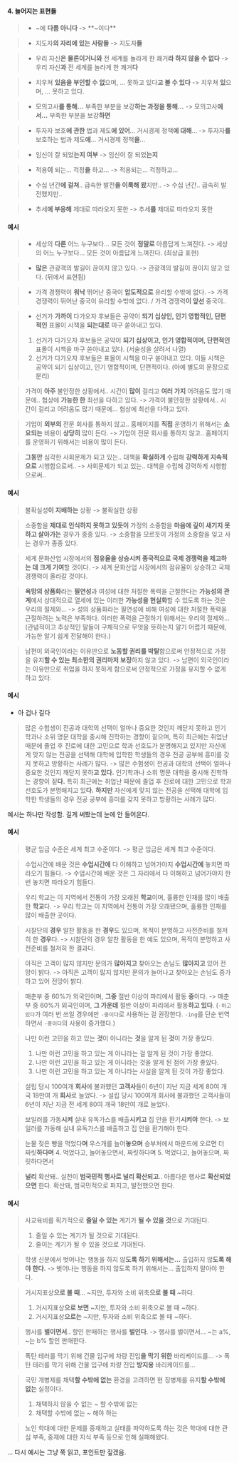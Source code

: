 #### 4. 늘어지는 표현들
> - ~에 **다름 아니다** -> **~이다**

> - 지도자**의 자리에 있는 사람들** -> 지도자**들**

> - 우리 자신**은 물론이거니와** 전 세계를 놀라게 한 쾌거**라 하지 않을 수 없다**  -> 우리 자신**과** 전 세계를 놀라게 한 쾌거**다**

> - 치우쳐 **있음을 부인할 수 없**으며, ... 못하고 있다**고 볼 수 있다** -> 치우쳐 **있**으며, ... 못하고 있다.

> - 모의고사**를 통해...** 부족한 부분을 보강**하는 과정을 통해...** -> 모의고사**에서...** 부족한 부분을 보강**하면**

> - 투자자 보호**에 관한** 법과 제도**에 있어**... 거시경제 정책**에 대해**... -> 투자자**를** 보호하는 법과 제도**에**... 거시경제 정책**을**...

> - 임신이 잘 되었**는지 여부** -> 임신이 잘 되었**는지**

> - 적용**이** 되는... 걱정**을** 하고... -> 적용되는... 걱정하고...

> - 수십 년간**에 걸쳐**.. 급속한 발전**을 이룩해 왔**지만.. -> 수십 년간.. 급속히 발전했지만..

> - 추세**에 부응해** 제대로 따라오지 못한 -> 추세**를** 제대로 따라오지 못한

#### 예시
> - 세상의 **다른** 어느 누구보다... 모든 것이 **정말로** 아름답게 느껴진다. -> 세상의 어느 누구보다... 모든 것이 아름답게 느껴진다. (최상급 표현)

> - **많은** 관광객의 발길이 끊이지 않고 있다. -> 관광객의 발길이 끊이지 않고 있다. (뒤에서 표현됨)

> - 가격 경쟁력이 **워낙** 뛰어난 중국이 **압도적으로** 유리할 수밖에 없다. -> 가격 경쟁력이 뛰어난 중국이 유리할 수밖에 없다. / 가격 경쟁력**이 앞선** 중국이..

> - 선거가 **가까이** 다가오자 후보들은 공약이 **되기 십상인, 인기 영합적인, 단편적인** 표몰이 시책을 **되는대로** 마구 쏟아내고 있다.
> 1. 선거가 다가오자 후보들은 공약이 **되기 십상이고, 인기 영합적이며, 단편적인** 표몰이 시책을 마구 쏟아내고 있다. (서술성을 살려서 나열)
>2. 선거가 다가오자 후보들은 표몰이 시책을 마구 쏟아내고 있다. 이들 시책은 공약이 되기 십상이고, 인기 영합적이며, 단편적이다. (아예 별도의 문장으로 분리)

> 가격이 **아주** 불안정한 상황에서.. 시간이 **많이** 걸리고 **여러 가지** 어려움도 많기 때문에.. 협상에 **가능한 한** 최선을 다하고 있다.
> -> 가격이 불안정한 상황에서.. 시간이 걸리고 어려움도 많기 때문에... 협상에 최선을 다하고 있다.

> 기업이 **외부의** 전문 회사를 통하지 않고.. 홈페이지를 **직접** 운영하기 위해서는 **소요되는** 비용이 **상당히** 많이 든다.
> -> 기업이 전문 회사를 통하지 않고.. 홈페이지를 운영하기 위해서는 비용이 많이 든다.

> **그동안** 심각한 사회문제가 되고 있는.. 대책을 **확실하게** 수립해 **강력하게 지속적으로** 시행함으로써..
> -> 사회문제가 되고 있는.. 대책을 수립해 강력하게 시행함으로써..

#### 예시

> 불확실성**이 지배하는** 상황
> -> 불확실한 상황

> 소중함을 **제대로 인식하지 못하고 있듯이** 가정의 소중함을 **마음에 깊이 새기지 못하고 살아가는** 경우가 종종 있다.
> -> 소중함을 모르듯이 가정의 소중함을 잊고 사는 경우가 종종 있다.

> 세계 문화산업 시장에서의 **점유율을 상승시켜 종국적으로 국제 경쟁력을 제고하는 데 크게 기여**할 것이다.
> -> 세계 문화산업 시장에서의 점유율이 상승하고 국제 경쟁력이 올라갈 것이다.

> **욕망의 상품화**라는 **필연성**과 여성에 대한 처절한 폭력을 근절한다는 **가능성의 관계**에서 상대적으로 열세에 있는 이러한 **가능성을 현실화**할 수 있도록 하는 것은 우리의 절제와...
> -> 성의 상품화라는 필연성에 비해 여성에 대한 처절한 폭력을 근절하려는 노력은 부족하다. 이러한 폭력을 근절하기 위해서는 우리의 절제와...
> (관념적이고 추상적인 말들이 구체적으로 무엇을 뜻하는지 알기 어렵기 때문에, 가능한 알기 쉽게 전달해야 한다.)

> 남편이 외국인이라는 이유만으로 **노동할 권리를 박탈**함으로써 안정적으로 가정을 유지**할 수 있는 최소한의 권리마저 보장**하지 않고 있다.
> -> 남편이 외국인이라는 이유만으로 취업을 하지 못하게 함으로써 안정적으로 가정을 유지할 수 없게 하고 있다.
#### 예시
- 아 겁나 길다
> 많은 수험생이 전공과 대학의 선택이 얼마나 중요한 것인지 깨닫지 못하고 인기학과나 소위 명문 대학을 중시해 진학하는 경향이 짙으며, 특히 최근에는 취업난 때문에 졸업 후 진로에 대한 고민으로 학과 선호도가 분명해지고 있지만 자신에게 맞지 않는 전공을 선택해 대학에 입학한 학생들의 경우 전공 공부에 흥미를 갖지 못하고 방황하는 사례가 많다.
> ->  많은 수험생이 전공과 대학의 선택이 얼마나 중요한 것인지 깨닫지 못하**고 있다.** 인기학과나 소위 명문 대학을 중시해 진학하는 경향이 짙**다.** 특히 최근에는 취업난 때문에 졸업 후 진로에 대한 고민으로 학과 선호도가 분명해지고 있**다.** **하지만** 자신에게 맞지 않는 전공을 선택해 대학에 입학한 학생들의 경우 전공 공부에 흥미를 갖지 못하고 방황하는 사례가 많다.

예시는 하나만 작성함. 길게 써봤는데 눈에 안 들어온다.
#### 예시
> 평균 임금 수준은 세계 최고 수준이다.
> -> 평균 임금은 세계 최고 수준이다.

> 수업시간에 배운 것은 **수업시간에** 다 이해하고 넘어가야지 **수업시간에** 놓치면 따라오기 힘들다.
> -> 수업시간에 배운 것은 그 자리에서 다 이해하고 넘어가야지 한번 놓치면 따라오기 힘들다.

> 우리 학교는 이 지역에서 전통이 가장 오래된 **학교**이며, 훌륭한 인재를 많이 배출한 **학교**다.
> -> 우리 학교는 이 지역에서 전통이 가장 오래됐으며, 훌륭한 인재를 많이 배출한 곳이다.

> 시찰단의 **경우** 알찬 활동을 한 **경우**도 있으며, 목적이 분명하고 사전준비를 철저히 한 **경우**다.
> -> 시찰단의 경우 알찬 활동을 한 예도 있으며, 목적이 분명하고 사전준비를 철저히 한 결과다.

> 아직은 고객이 많지 않지만 문의가 **많아지고** 찾아오는 손님도 **많아지고** 있어 전망이 밝다.
> -> 아직은 고객이 많지 않지만 문의가 늘어나고 찾아오는 손님도 증가하고 있어 전망이 밝다.

> 매춘부 중 60%가 외국인이며, **그중** 절반 이상이 파리에서 활동 **중**이다.
> -> 매춘부 중 60%가 외국인이며, **그 가운데** 절반 이상이 파리에서 활동**하고 있다**.
> (`-하고 있다`가 여러 번 쓰일 경우에만 `-중이다`로 사용하는 걸 권장한다. `-ing`를 단순 번역하면서 `-중이다`의 사용이 증가했다.)

> 나만 이런 고민을 하고 있는 **것**이 아니라는 **것**을 알게 된 **것**이 가장 좋았다.
> 1. 나만 이런 고민을 하고 있는 게 아니라는 걸 알게 된 것이 가장 좋았다.
> 2. 나만 이런 고민을 하고 있는 게 아니라는 것을 알게 된 점이 가장 좋았다.
> 3. 나만 이런 고민을 하고 있는 게 아니라는 사실을 알게 된 것이 가장 좋았다.

> 설립 당시 100여개 **회사**에 불과했던 **고객사**들이 6년이 지난 지금 세계 80여 개국 18만여 개 **회사**로 늘었다.
> -> 설립 당시 100여개 회사에 불과했던 고객사들이 6년이 지난 지금 전 세계 80여 개국 18만여 개로 늘었다.

> 보일러를 가동**시켜** 실내 유독가스를 배출**시키고** 집 안을 환기**시켜야** 한다.
> -> 보일러를 가동해 실내 유독가스를 배출하고 집 안을 환기해야 한다.

> 눈물 젖은 빵을 먹었다**며** 우스개를 늘어**놓으며** 승부처에서 마운드에 오르면 더 짜릿**하다며**
> 4. 먹었다고, 늘어놓으면서, 짜릿하다며
> 5. 먹었다고, 늘어놓으며, 짜릿하다면서

> **널리** 확산돼.. 실천이 **범국민적 행사로 널리 확산되고**.. 아름다운 행사로 **확산되었으면** 한다.
> 확산돼, 범국민적으로 퍼지고, 발전했으면 한다.

#### 예시
> 사교육비를 획기적으로 **줄일 수 있는** 계기가 **될 수 있을 것**으로 기대된다.
> 1. 줄일 수 있는 계기가 될 것으로 기대된다.
> 2. 줄이는 계기가 될 수 있을 것으로 기대된다.

> 학생 신분에서 벗어나는 행동을 하지 않**도록 하기 위해서는...** 출입하지 않**도록 해야 한다.**
> -> 벗어나는 행동을 하지 않도록 하기 위해서는... 출입하지 말아야 한다.

> 거시지표상**으로 볼 때**... ~지만, 투자와 소비 위축**으로 볼 때** ~하다.
> 1. 거시지표상**으로 보면** ~지만, 투자와 소비 위축으로 볼 때 ~하다.
> 2. 거시지표상**으로는** ~지만, 투자와 소비 위축으로 볼 때 ~하다.

> 행사를 **벌이면서**.. 할인 판매하는 행사를 **벌인다**.
> -> 행사를 벌이면서... ~는 a%, ~는 b% 할인 판매한다.

> 폭탄 테러를 막기 위해 건물 입구에 차량 진입**을 막기 위한** 바리케이드를...
> -> 폭탄 테러를 막기 위해 건물 입구에 차량 진입 **방지용** 바리케이드를...

> 국민 개병제를 채택**할 수밖에 없는** 환경을 고려하면 현 징병제를 유지**할 수밖에 없는** 실정이다.
> 1. 채택하지 않을 수 없는 ~ 할 수밖에 없는
> 2. 채택할 수밖에 없는 ~ 해야 하는

> 노인 학대에 대한 문제를 중재하고 실태를 파악하도록 하는 것은 학대에 대한 관심 부족, 중재에 대한 지식 부족 등으로 인해 실패해왔다.


... 다시 예시는 그냥 쭉 읽고, 포인트만 짚겠음.